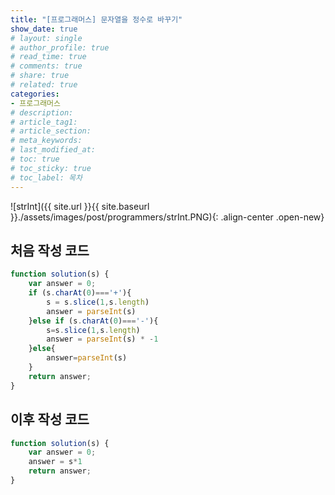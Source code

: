 ```yaml
---
title: "[프로그래머스] 문자열을 정수로 바꾸기"
show_date: true
# layout: single
# author_profile: true
# read_time: true
# comments: true
# share: true
# related: true
categories:
- 프로그래머스
# description: 
# article_tag1: 
# article_section: 
# meta_keywords: 
# last_modified_at: 
# toc: true
# toc_sticky: true
# toc_label: 목차
--- 
```


![strInt]({{ site.url }}{{ site.baseurl }}./assets/images/post/programmers/strInt.PNG){: .align-center .open-new}


## 처음 작성 코드
```js
function solution(s) {
    var answer = 0;
    if (s.charAt(0)==='+'){
        s = s.slice(1,s.length)
        answer = parseInt(s)
    }else if (s.charAt(0)==='-'){
        s=s.slice(1,s.length)
        answer = parseInt(s) * -1
    }else{
        answer=parseInt(s)
    }
    return answer;
}
```

## 이후 작성 코드
```js
function solution(s) {
    var answer = 0;
    answer = s*1  
    return answer;
}
```
